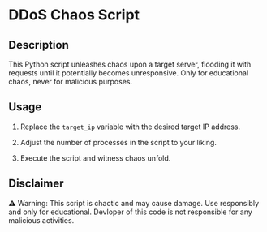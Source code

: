 # DDoS Chaos Script

## Description

This Python script unleashes chaos upon a target server, flooding it with requests until it potentially becomes unresponsive. 
Only for educational chaos, never for malicious purposes.

## Usage

1. Replace the `target_ip` variable with the desired target IP address.

2. Adjust the number of processes in the script to your liking.

3. Execute the script and witness chaos unfold.

## Disclaimer

⚠️ Warning: This script is chaotic and may cause damage.
Use responsibly and only for educational.
Devloper of this code is not responsible for any malicious activities.

